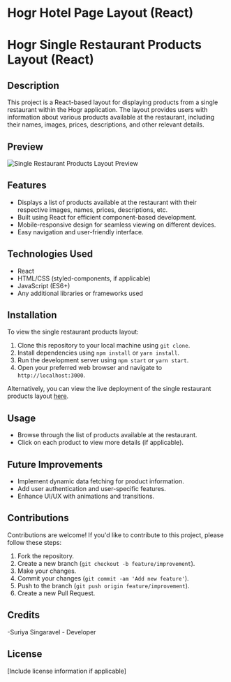 
# Hogr Hotel Page Layout (React)

# Hogr Single Restaurant Products Layout (React)

## Description
This project is a React-based layout for displaying products from a single restaurant within the Hogr application. The layout provides users with information about various products available at the restaurant, including their names, images, prices, descriptions, and other relevant details.

## Preview
![Single Restaurant Products Layout Preview](https://github.com/suriyasingaravel/Hogr-layout/assets/130346885/43c20778-f09c-4279-8e39-a2313cd3cbe7)


## Features
- Displays a list of products available at the restaurant with their respective images, names, prices, descriptions, etc.
- Built using React for efficient component-based development.
- Mobile-responsive design for seamless viewing on different devices.
- Easy navigation and user-friendly interface.

## Technologies Used
- React
- HTML/CSS (styled-components, if applicable)
- JavaScript (ES6+)
- Any additional libraries or frameworks used

## Installation
To view the single restaurant products layout:
1. Clone this repository to your local machine using `git clone`.
2. Install dependencies using `npm install` or `yarn install`.
3. Run the development server using `npm start` or `yarn start`.
4. Open your preferred web browser and navigate to `http://localhost:3000`.

Alternatively, you can view the live deployment of the single restaurant products layout [here](link-to-vercel-deployment).

## Usage
- Browse through the list of products available at the restaurant.
- Click on each product to view more details (if applicable).

## Future Improvements
- Implement dynamic data fetching for product information.
- Add user authentication and user-specific features.
- Enhance UI/UX with animations and transitions.

## Contributions
Contributions are welcome! If you'd like to contribute to this project, please follow these steps:
1. Fork the repository.
2. Create a new branch (`git checkout -b feature/improvement`).
3. Make your changes.
4. Commit your changes (`git commit -am 'Add new feature'`).
5. Push to the branch (`git push origin feature/improvement`).
6. Create a new Pull Request.

## Credits
-Suriya Singaravel - Developer


## License
[Include license information if applicable]


